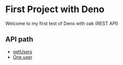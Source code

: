 # First Project with Deno

Welcome to my first test of Deno with oak (REST API)

## API path

* [getUsers](localhost:5000/users)
* [One user](localhost:5000/users/id)
